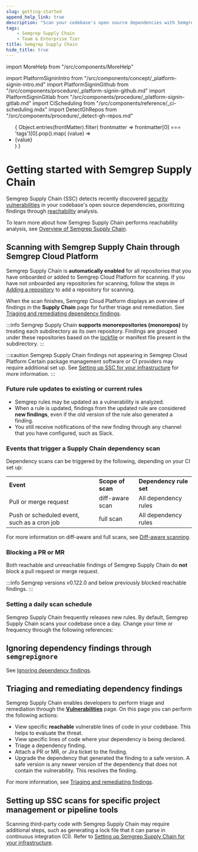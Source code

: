 ```yaml
---
slug: getting-started 
append_help_link: true
description: "Scan your codebase's open source dependencies with Semgrep Supply Chain's high-signal rules that determine a vulnerability's reachability."
tags:
    - Semgrep Supply Chain
    - Team & Enterprise Tier
title: Semgrep Supply Chain
hide_title: true
---
```


import MoreHelp from "/src/components/MoreHelp"

import PlatformSigninIntro from "/src/components/concept/_platform-signin-intro.md"
import PlatformSigninGithub from "/src/components/procedure/_platform-signin-github.md"
import PlatformSigninGitlab from "/src/components/procedure/_platform-signin-gitlab.md"
import CiScheduling from "/src/components/reference/_ci-scheduling.mdx"
import DetectGhRepos from "/src/components/procedure/_detect-gh-repos.md"

<ul id="tag__badge-list">
{
Object.entries(frontMatter).filter(
    frontmatter => frontmatter[0] === 'tags')[0].pop().map(
    (value) => <li class='tag__badge-item'>{value}</li> )
}
</ul>

# Getting started with Semgrep Supply Chain

Semgrep Supply Chain (SSC) detects recently discovered [security vulnerabilities](https://nvd.nist.gov/vuln/full-listing) in your codebase's open source dependencies, prioritizing findings through [reachability](/semgrep-supply-chain/glossary#reachability) analysis. 

To learn more about how Semgrep Supply Chain performs reachability analysis, see [Overview of Semgrep Supply Chain](/semgrep-supply-chain/overview).


## Scanning with Semgrep Supply Chain through Semgrep Cloud Platform

Semgrep Supply Chain is **automatically enabled** for all repositories that you have onboarded or added to Semgrep Cloud Platform for scanning. If you have not onboarded any repositories for scanning, follow the steps in [Adding a repository](/semgrep-code/getting-started/#adding-or-onboarding-a-new-project-repository) to add a repository for scanning.

When the scan finishes, Semgrep Cloud Platform displays an overview of findings in the **Supply Chain** page for further triage and remediation. See [Triaging and remediating dependency findings](/semgrep-supply-chain/triage-and-remediation).

:::info
Semgrep Supply Chain **supports monorepositories (monorepos)** by treating each subdirectory as its own repository. Findings are grouped under these repositories based on the [lockfile](/semgrep-supply-chain/glossary/#lockfile) or manifest file present in the subdirectory.
:::

:::caution Semgrep Supply Chain findings not appearing in Semgrep Cloud Platform
Certain package management software or CI providers may require additional set up. See [Setting up SSC for your infrastructure](/semgrep-supply-chain/setup-infrastructure) for more information.
:::

### Future rule updates to existing or current rules

* Semgrep rules may be updated as a vulnerability is analyzed.
* When a rule is updated, findings from the updated rule are considered **new findings**, even if the old version of the rule also generated a finding.
* You still receive notifications of the new finding through any channel that you have configured, such as Slack.

### Events that trigger a Supply Chain dependency scan

Dependency scans can be triggered by the following, depending on your CI set up:

<table>
  <tr>
   <td><strong>Event</strong>
   </td>
   <td><strong>Scope of scan</strong>
   </td>
   <td><strong>Dependency rule set</strong>
   </td>
  </tr>
  <tr>
   <td>Pull or merge request
   </td>
   <td>diff-aware scan
   </td>
   <td>All dependency rules
   </td>
  </tr>
  <tr>
   <td>Push or scheduled event, such as a cron job
   </td>
   <td>full scan
   </td>
   <td>All dependency rules
   </td>
  </tr>
</table>

For more information on diff-aware and full scans, see [Diff-aware scanning](/docs/semgrep-ci/running-semgrep-ci-with-semgrep-cloud-platform/#diff-aware-scanning).

### Blocking a PR or MR

Both reachable and unreachable findings of Semgrep Supply Chain do **not** block a pull request or merge request.

:::info
Semgrep versions v0.122.0 and below previously blocked reachable findings.
:::

### Setting a daily scan schedule

Semgrep Supply Chain frequently releases new rules. By default, Semgrep Supply Chain scans your codebase once a day. Change your time or frequency through the following references:

<CiScheduling />

## Ignoring dependency findings through `semgrepignore`

See [Ignoring dependency findings](/docs/semgrep-supply-chain/ignoring-lockfiles-dependencies).

## Triaging and remediating dependency findings

Semgrep Supply Chain enables developers to perform triage and remediation through the **[Vulnerabilities](https://semgrep.dev/orgs/-/supply-chain/vulnerabilities)** page. On this page you can perform the following actions:

* View specific **reachable** vulnerable lines of code in your codebase. This helps to evaluate the threat.
* View specific lines of code where your dependency is being declared.
* Triage a dependency finding.
* Attach a PR or MR, or Jira ticket to the finding.
* Upgrade the dependency that generated the finding to a safe version. A safe version is any newer version of the dependency that does not contain the vulnerability. This resolves the finding.

For more information, see [Triaging and remediating findings](/docs/semgrep-supply-chain/triage-and-remediation).

## Setting up SSC scans for specific project management or pipeline tools

Scanning third-party code with Semgrep Supply Chain may require additional steps, such as generating a lock file that it can parse in continuous integration (CI). Refer to [Setting up Semgrep Supply Chain for your infrastructure](/semgrep-supply-chain/setup-infrastructure).

<MoreHelp />
